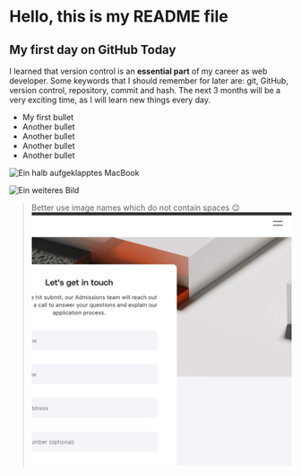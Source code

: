 # Hello, this is my README file

## My first day on GitHub Today

I learned that version control is an **essential part** of my career as web developer. Some keywords that I should remember for later are: git, GitHub, version control, repository, commit and hash. The next 3 months will be a very exciting time, as I will learn new things every day.

- My first bullet
- Another bullet
- Another bullet
- Another bullet
- Another bullet

![Ein halb aufgeklapptes MacBook](https://user-images.githubusercontent.com/4458383/196183954-008492fc-dd34-405b-a0a9-4e014f10a978.jpg)

![Ein weiteres Bild](https://images.unsplash.com/photo-1461749280684-dccba630e2f6?ixlib=rb-1.2.1&ixid=MnwxMjA3fDB8MHxwaG90by1wYWdlfHx8fGVufDB8fHx8&auto=format&fit=crop&w=2069&q=80)

> Better use image names which do not contain spaces 😉
> ![Ein Screenshot](./Screenshot%202022-10-17%20at%2014.24.15.png)
